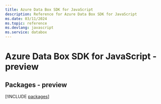 ```yaml
---
title: Azure Data Box SDK for JavaScript
description: Reference for Azure Data Box SDK for JavaScript
ms.date: 03/11/2024
ms.topic: reference
ms.devlang: javascript
ms.service: databox
---
```

# Azure Data Box SDK for JavaScript - preview
## Packages - preview
[!INCLUDE [packages](data-box-index.md)]
